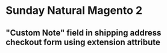# Sunday Natural Magento 2 

## "Custom Note" field in shipping address checkout form using extension attribute